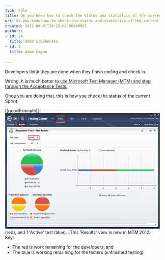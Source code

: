 ```yaml
---
type: rule
title: Do you know how to check the status and statistics of the current Sprint?
uri: do-you-know-how-to-check-the-status-and-statistics-of-the-current-sprint
created: 2012-08-01T18:29:05.0000000Z
authors:
- id: 24
  title: Adam Stephensen
- id: 1
  title: Adam Cogan

---
```


Developers think they are done when they finish coding and check in.

Wrong. It is much better to [use Microsoft Test Manager (MTM) and step through the Acceptance Tests.](/Pages/Do-You-Run-Acceptance-Tests.aspx)

Once you are doing that, this is how you check the status of the current Sprint:
 
[[goodExample]]
| ![This Sprint currently has 2 'Failed' tests ](check-sprint-status.jpg)
(red), and 1 'Active' test (blue). (This 'Results' view is new in MTM 2012) 
Key:

- The red is work remaining for the developers, and
- The blue is working remaining for the testers (unfinished testing)
